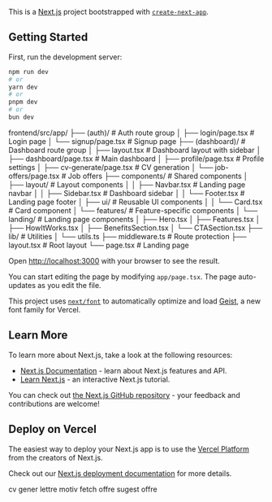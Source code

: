 This is a [Next.js](https://nextjs.org) project bootstrapped with [`create-next-app`](https://nextjs.org/docs/app/api-reference/cli/create-next-app).

## Getting Started

First, run the development server:

```bash
npm run dev
# or
yarn dev
# or
pnpm dev
# or
bun dev
```
frontend/src/app/
├── (auth)/                    # Auth route group
│   ├── login/page.tsx         # Login page
│   └── signup/page.tsx        # Signup page
├── (dashboard)/               # Dashboard route group
│   ├── layout.tsx            # Dashboard layout with sidebar
│   ├── dashboard/page.tsx     # Main dashboard
│   ├── profile/page.tsx       # Profile settings
│   ├── cv-generate/page.tsx   # CV generation
│   └── job-offers/page.tsx    # Job offers
├── components/                # Shared components
│   ├── layout/               # Layout components
│   │   ├── Navbar.tsx        # Landing page navbar
│   │   ├── Sidebar.tsx       # Dashboard sidebar
│   │   └── Footer.tsx        # Landing page footer
│   ├── ui/                   # Reusable UI components
│   │   └── Card.tsx          # Card component
│   └── features/             # Feature-specific components
│       └── landing/          # Landing page components
│           ├── Hero.tsx
│           ├── Features.tsx
│           ├── HowItWorks.tsx
│           ├── BenefitsSection.tsx
│           └── CTASection.tsx
├── lib/                      # Utilities
│   └── utils.ts
├── middleware.ts             # Route protection
├── layout.tsx               # Root layout
└── page.tsx                 # Landing page



Open [http://localhost:3000](http://localhost:3000) with your browser to see the result.

You can start editing the page by modifying `app/page.tsx`. The page auto-updates as you edit the file.

This project uses [`next/font`](https://nextjs.org/docs/app/building-your-application/optimizing/fonts) to automatically optimize and load [Geist](https://vercel.com/font), a new font family for Vercel.

## Learn More

To learn more about Next.js, take a look at the following resources:

- [Next.js Documentation](https://nextjs.org/docs) - learn about Next.js features and API.
- [Learn Next.js](https://nextjs.org/learn) - an interactive Next.js tutorial.

You can check out [the Next.js GitHub repository](https://github.com/vercel/next.js) - your feedback and contributions are welcome!

## Deploy on Vercel

The easiest way to deploy your Next.js app is to use the [Vercel Platform](https://vercel.com/new?utm_medium=default-template&filter=next.js&utm_source=create-next-app&utm_campaign=create-next-app-readme) from the creators of Next.js.

Check out our [Next.js deployment documentation](https://nextjs.org/docs/app/building-your-application/deploying) for more details.






cv gener 
lettre motiv
fetch offre 
sugest offre
